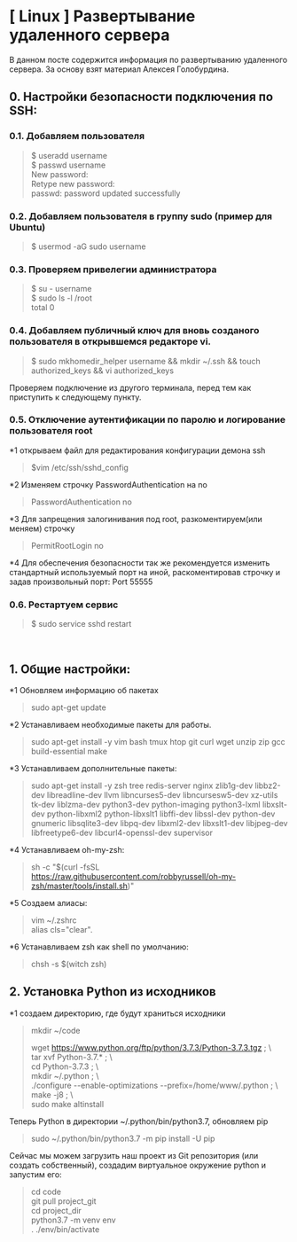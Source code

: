 # [ Linux ] Развертывание удаленного сервера

В данном посте содержится информация по развертыванию удаленного сервера. За основу взят материал Алексея Голобурдина. 

## 0. Настройки безопасности подключения по SSH:

### 0.1. Добавляем пользователя
> $ useradd username  
> $ passwd username  
> New password:   
> Retype new password:   
> passwd: password updated successfully  

### 0.2. Добавляем пользователя в группу sudo (пример для Ubuntu)
> $ usermod -aG sudo username  

### 0.3. Проверяем привелегии администратора
> $ su - username  
> $ sudo ls -l /root  
> total 0  

### 0.4. Добавляем публичный ключ для вновь созданого пользователя в открывшемся редакторе vi.
> $ sudo mkhomedir_helper username && mkdir ~/.ssh && touch authorized_keys && vi authorized_keys  

Проверяем подключение из другого терминала, перед тем как приступить к следующему пункту.

### 0.5. Отключение аутентификации по паролю и логирование пользователя root

*1 открываем файл для редактирования конфигурации демона ssh  
> $vim /etc/ssh/sshd_config  

*2 Изменяем строчку PasswordAuthentication на no  
> PasswordAuthentication no  

*3 Для запрещения залогинивания под root, разкоментируем(или меняем) строчку 
> PermitRootLogin no  

*4 Для обеспечения безопасности так же рекомендуется изменить стандартный используемый порт на иной, раскоментировав строчку и задав произвольный порт:
Port 55555

### 0.6. Рестартуем сервис
> $ sudo service sshd restart  

 
## 1. Общие настройки:

*1 Обновляем информацию об пакетах  
> sudo apt-get update  

*2 Устанавливаем необходимые пакеты для работы. 
> sudo apt-get install -y vim bash tmux htop git curl wget unzip zip gcc build-essential make  

*3 Устанавливаем дополнительные пакеты:
> sudo apt-get install -y zsh tree redis-server nginx zlib1g-dev libbz2-dev libreadline-dev llvm libncurses5-dev libncursesw5-dev xz-utils tk-dev liblzma-dev python3-dev python-imaging python3-lxml libxslt-dev python-libxml2 python-libxslt1 libffi-dev libssl-dev python-dev gnumeric libsqlite3-dev libpq-dev libxml2-dev libxslt1-dev libjpeg-dev libfreetype6-dev libcurl4-openssl-dev supervisor  

*4 Устанавливаем oh-my-zsh:
> sh -c "$(curl -fsSL https://raw.githubusercontent.com/robbyrussell/oh-my-zsh/master/tools/install.sh)"  

*5 Создаем алиасы:  
> vim ~/.zshrc  
>    alias cls="clear". 

*6 Устанавливаем zsh как shell по умолчанию:  
> chsh -s $(witch zsh)  

## 2. Установка Python из исходников
*1 создаем директорию, где будут храниться исходники
> mkdir ~/code  
>  
> wget https://www.python.org/ftp/python/3.7.3/Python-3.7.3.tgz ; \  
> tar xvf Python-3.7.* ; \  
> cd Python-3.7.3 ; \  
> mkdir ~/.python ; \  
> ./configure --enable-optimizations --prefix=/home/www/.python ; \  
> make -j8 ; \  
> sudo make altinstall  

Теперь Python в директории ~/.python/bin/python3.7, обновляем pip
> sudo ~/.python/bin/python3.7 -m pip install -U pip  

Сейчас мы можем загрузить наш проект из Git репозитория (или создать собственный), создадим виртуальное окружение python и запустим его:  
> cd code  
> git pull project_git  
> cd project_dir  
> python3.7 -m venv env  
> . ./env/bin/activate  
